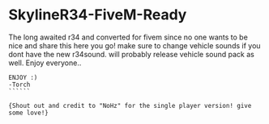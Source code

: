 # SkylineR34-FiveM-Ready
The long awaited r34 and converted for fivem since no one wants to be nice and share this here you go! make sure to change vehicle sounds if you dont have the new r34sound. will probably release vehicle sound pack as well. Enjoy everyone..

````````
ENJOY :)
-Torch
``````

{Shout out and credit to "NoHz" for the single player version! give some love!}
